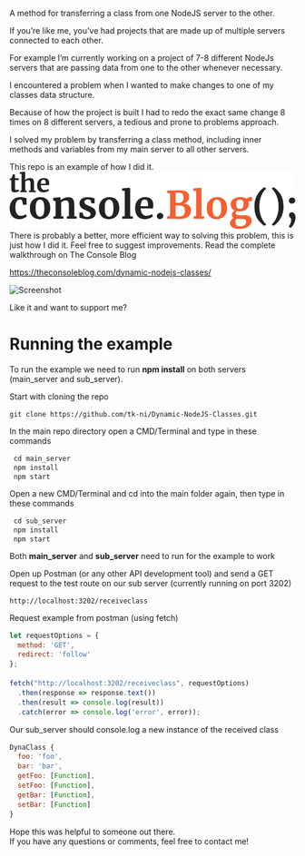 

A method for transferring a class from one NodeJS server to the other.

If you’re like me, you’ve had projects that are made up of multiple servers connected to each other.

For example I’m currently working on a project of 7-8 different NodeJs servers that are passing data from one to the other whenever necessary.

I encountered a problem when I wanted to make changes to one of my classes data structure.

Because of how the project is built I had to redo the exact same change 8 times on 8 different servers, a tedious and prone to problems approach.

I solved my problem by transferring a class method, including inner methods and variables from my main server to all other servers.

This repo is an example of how I did it.
![Screenshot](imgs/the_console_blog_logo.png)
There is probably a better, more efficient way to solving this problem, this is just how I did it. 
Feel free to suggest improvements.
Read the complete walkthrough on The Console Blog

https://theconsoleblog.com/dynamic-nodejs-classes/

![Screenshot](https://uploads-ssl.webflow.com/5c14e387dab576fe667689cf/5cbee341ae2b8813ae072f5b_Ko-fi_logo_RGB_Outline.png)

Like it and want to support me?

# Running the example
 To run the example we need to run <strong>npm install</strong> on both servers (main_server and sub_server).

 Start with cloning the repo 
 ```
 git clone https://github.com/tk-ni/Dynamic-NodeJS-Classes.git
```

In the main repo directory open a CMD/Terminal and type in these commands

```
 cd main_server
 npm install
 npm start
```

Open a new CMD/Terminal and cd into the main folder again, then type in these commands
```
 cd sub_server
 npm install
 npm start
```

Both <strong>main_server</strong> and <strong>sub_server</strong> need to run for the example to work

Open up Postman (or any other API development tool) and send a GET request to the test route on our sub server (currently running on port 3202)

```
http://localhost:3202/receiveclass
```

Request example from postman (using fetch)
```javascript
let requestOptions = {
  method: 'GET',
  redirect: 'follow'
};

fetch("http://localhost:3202/receiveclass", requestOptions)
  .then(response => response.text())
  .then(result => console.log(result))
  .catch(error => console.log('error', error));
```
Our sub_server should console.log a new instance of the received class
```javascript
DynaClass {
  foo: 'foo',
  bar: 'bar',
  getFoo: [Function],
  setFoo: [Function],
  getBar: [Function],
  setBar: [Function]
}
```
Hope this was helpful to someone out there. <br/>
If you have any questions or comments, feel free to contact me!




